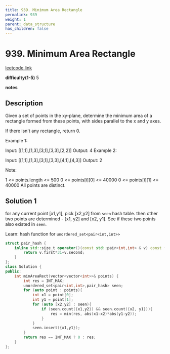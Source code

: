 ```yaml
---
title: 939. Minimum Area Rectangle
permalink: 939
weight: 1
parent: data_structure
has_children: false
---
```

# 939. Minimum Area Rectangle
[leetcode link](https://leetcode.com/problems/minimum-area-rectangle/)

**difficulty(1-5)** 
5

**notes**   


## Description
Given a set of points in the xy-plane, determine the minimum area of a rectangle formed from these points, with sides parallel to the x and y axes.

If there isn't any rectangle, return 0.

 

Example 1:

Input: [[1,1],[1,3],[3,1],[3,3],[2,2]]
Output: 4
Example 2:

Input: [[1,1],[1,3],[3,1],[3,3],[4,1],[4,3]]
Output: 2
 

Note:

1 <= points.length <= 500
0 <= points[i][0] <= 40000
0 <= points[i][1] <= 40000
All points are distinct.

## Solution 1
for any current point [x1,y1], pick [x2,y2] from `seen` hash table. then other two points are determined - [x1, y2] and [x2, y1]. See if these two points also existed in `seen`. 

Learn: hash function for `unordered_set<pair<int,int>>`

```c++
struct pair_hash {
    inline std::size_t operator()(const std::pair<int,int> & v) const {
        return v.first*31+v.second;
    }
};
class Solution {
public:
    int minAreaRect(vector<vector<int>>& points) {
        int res = INT_MAX;
        unordered_set<pair<int,int>,pair_hash> seen;
        for (auto point : points){
            int x1 = point[0];
            int y1 = point[1];
            for (auto [x2,y2] : seen){
                if (seen.count({x1,y2}) && seen.count({x2, y1})){
                    res = min(res, abs(x1-x2)*abs(y1-y2));
                }
            }
            seen.insert({x1,y1});
        }
        return res == INT_MAX ? 0 : res;
    }
};
```

<!-- 
Default label
{: .label }

Blue label
{: .label .label-blue }

Stable
{: .label .label-green }

New release
{: .label .label-purple }

Coming soon
{: .label .label-yellow }

Deprecated
{: .label .label-red } -->
